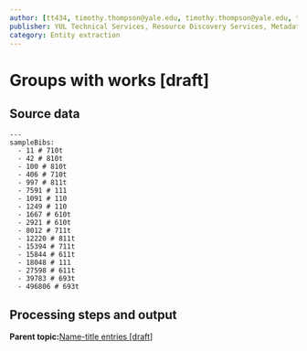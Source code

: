```yaml
---
author: [tt434, timothy.thompson@yale.edu, timothy.thompson@yale.edu, tt434]
publisher: YUL Technical Services, Resource Discovery Services, Metadata Services Unit
category: Entity extraction
---
```


# Groups with works \[draft\]

## Source data

```
---
sampleBibs:  
  - 11 # 710t
  - 42 # 810t
  - 100 # 810t
  - 406 # 710t
  - 997 # 811t
  - 7591 # 111
  - 1091 # 110
  - 1249 # 110
  - 1667 # 610t
  - 2921 # 610t
  - 8012 # 711t
  - 12220 # 811t
  - 15394 # 711t
  - 15844 # 611t
  - 18048 # 111
  - 27598 # 611t
  - 39783 # 693t
  - 496806 # 693t

```

## Processing steps and output

**Parent topic:**[Name-title entries \[draft\]](../../concepts/name_title_entries.md)

